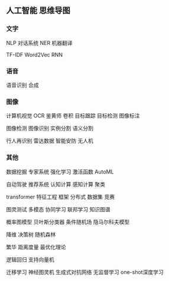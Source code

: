 ## 人工智能 思维导图



### 文字

NLP 对话系统 NER 机器翻译 

TF-IDF Word2Vec RNN

### 语音

语音识别 合成

### 图像

计算机视觉 OCR 鉴黄师 卷积 目标跟踪 目标检测 图像标注

图像检测 图像识别 实例分割 语义分割

行人再识别 雷达数据 智能安防 无人机

### 其他

数据挖掘 专家系统 强化学习 激活函数 AutoML

自动驾驶 推荐系统 认知计算 感知计算 聚类

transformer 特征工程 框架 分布式 数据集 竞赛

图灵测试 多模态 协同学习 联邦学习 知识图谱

概率图模型 贝叶斯分类器 条件随机场 隐马尔科夫模型

降维 决策树 随机森林 

繁华 距离度量 最优化理论

逻辑回归 支持向量机

迁移学习 神经图灵机 生成式对抗网络 无监督学习 one-shot深度学习


